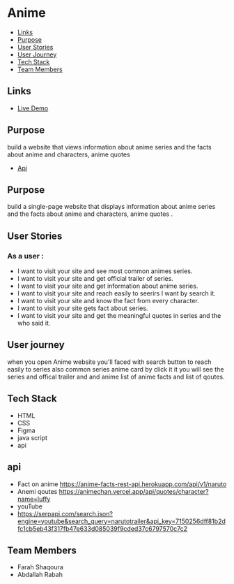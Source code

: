 # Anime

- [Links](#demo)
- [Purpose](#purpose)
- [User Stories](#user-stories)
- [User Journey](#user-journey)
- [Tech Stack](#tech-stack)
- [Team Members](#team-members)


## Links

- [Live Demo](https://gsg-g11.github.io/anime-project/)

## Purpose
build a website that views information about anime series and the facts about anime and characters, anime quotes 

- [Api](#Api)

## Purpose
build a  single-page website that displays information about anime series and the facts about anime and characters, anime quotes .


## User Stories 

### As a user :

- I want to visit your site and see most common animes series.
- I want to visit your site and get official trailer of series.
- I want to visit your site and get information about anime series.
- I want to visit your site and reach easily to seerirs I want by search it.
- I want to visit your site and know the fact from every character.
- I want to visit your site gets fact about series.
- I want to visit your site and get the meaningful quotes in series and the who said it.



## User journey 
when you open Anime website you'll faced with search button to reach easily to series also common series anime card by click it it you will see the series and offical trailer and and anime list of anime facts and list of qoutes.

## Tech Stack 
- HTML
- CSS
- Figma
- java script 
- api 

## api 
- Fact on anime 
https://anime-facts-rest-api.herokuapp.com/api/v1/naruto
- Anemi qoutes 
https://animechan.vercel.app/api/quotes/character?name=luffy
- youTube 
- https://serpapi.com/search.json?engine=youtube&search_query=narutotrailer&api_key=7150256dff81b2dfc1cb5eb43f317fb47e633d085039f9cded37c6797570c7c2

## Team Members 
- Farah Shaqoura
- Abdallah Rabah

